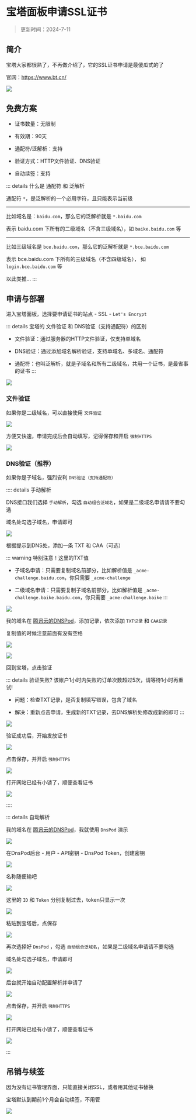 # 宝塔面板申请SSL证书

> 更新时间：2024-7-11


## 简介

宝塔大家都很熟了，不再做介绍了，它的SSL证书申请是最傻瓜式的了

官网：https://www.bt.cn/

![](https://img.viptv.work/viptv/ssl/bt/bt-01.png)



## 免费方案

* 证书数量：无限制

* 有效期：90天

* 通配符/泛解析：支持

* 验证方式：HTTP文件验证、DNS验证

* 自动续签：支持


::: details 什么是 通配符 和 泛解析

通配符 `*`，是泛解析的一个必用字符，且只能表示当前级

---

比如域名是：`baidu.com`，那么它的泛解析就是 `*.baidu.com` 

表示 baidu.com 下所有的二级域名（不含三级域名），如 `baike.baidu.com` 等

---

比如三级域名是 `bce.baidu.com`，那么它的泛解析就是 `*.bce.baidu.com`

表示 bce.baidu.com 下所有的三级域名（不含四级域名）， 如 `login.bce.baidu.com` 等

以此类推...
:::




## 申请与部署

进入宝塔面板，选择要申请证书的站点 - SSL - `Let's Encrypt`

::: details 宝塔的 文件验证 和 DNS验证（支持通配符）的区别
* 文件验证：通过服务器的HTTP文件验证，仅支持单域名

* DNS验证：通过添加域名解析验证，支持单域名、多域名、通配符

* 通配符：也叫泛解析，就是子域名和所有二级域名，共用一个证书，是最省事的证书
:::

![](https://img.viptv.work/viptv/ssl/bt/bt-02.png)


### 文件验证

如果你是二级域名，可以直接使用 `文件验证`

![](https://img.viptv.work/viptv/ssl/bt/bt-03.png)

方便又快速，申请完成后会自动填写，记得保存和开启 `强制HTTPS`

![](https://img.viptv.work/viptv/ssl/bt/bt-04.png)




### DNS验证（推荐）

如果你是子域名，强烈安利 `DNS验证（支持通配符）`



:::: details 手动解析

DNS接口我们选择 `手动解析`，勾选 `自动组合泛域名`，如果是二级域名申请请不要勾选

域名处勾选子域名，申请即可

![](https://img.viptv.work/viptv/ssl/bt/bt-05.png)

根据提示到DNS处，添加一条 TXT 和 CAA（可选）

::: warning 特别注意！这里的TXT值
* 子域名申请：只需要复制域名前部分，比如解析值是 `_acme-challenge.baidu.com`，你只需要 `_acme-challenge`

* 二级域名申请：只需要复制子域名前部分，比如解析值是 `_acme-challenge.baike.baidu.com`，你只需要 `_acme-challenge.baike`
:::

![](https://img.viptv.work/viptv/ssl/bt/bt-06.png)

我的域名在 [腾讯云的DNSPod](https://www.dnspod.cn/)，添加记录，依次添加 `TXT记录` 和 `CAA记录`

复制值的时候注意前面有没有空格

![](https://img.viptv.work/viptv/ssl/bt/bt-07.png)

![](https://img.viptv.work/viptv/ssl/bt/bt-08.png)

回到宝塔，点击验证

::: details 验证失败?
该帐户1小时内失败的订单次数超过5次，请等待1小时再重试!

* 问题：检查TXT记录，是否复制填写错误，包含了域名

* 解决：重新点击申请，生成新的TXT记录，去DNS解析处修改成新的即可
:::

![](https://img.viptv.work/viptv/ssl/bt/bt-09.png)


验证成功后，开始发放证书

![](https://img.viptv.work/viptv/ssl/bt/bt-10.png)

点击保存，并开启 `强制HTTPS`

![](https://img.viptv.work/viptv/ssl/bt/bt-11.png)

打开网站已经有小锁了，顺便查看证书

![](https://img.viptv.work/viptv/ssl/bt/bt-12.png)

::::





::: details 自动解析

我的域名在 [腾讯云的DNSPod](https://www.dnspod.cn/)，我就使用 `DnsPod` 演示

![](https://img.viptv.work/viptv/ssl/bt/bt-13.png)

在DnsPod后台 - 用户 - API密钥 - DnsPod Token，创建密钥

![](https://img.viptv.work/viptv/ssl/bt/bt-14.png)

名称随便输吧

![](https://img.viptv.work/viptv/ssl/bt/bt-15.png)

这里的 `ID` 和 `Token` 分别复制过去，token只显示一次

![](https://img.viptv.work/viptv/ssl/bt/bt-16.png)

粘贴到宝塔后，点保存

![](https://img.viptv.work/viptv/ssl/bt/bt-17.png)

再次选择好 `DnsPod` ，勾选 `自动组合泛域名`，如果是二级域名申请请不要勾选

域名处勾选子域名，申请即可

![](https://img.viptv.work/viptv/ssl/bt/bt-18.png)

后台就开始自动配置解析并申请了

![](https://img.viptv.work/viptv/ssl/bt/bt-19.png)

点击保存，并开启 `强制HTTPS`

![](https://img.viptv.work/viptv/ssl/bt/bt-20.png)

打开网站已经有小锁了，顺便查看证书

![](https://img.viptv.work/viptv/ssl/bt/bt-21.png)

:::




## 吊销与续签

因为没有证书管理界面，只能直接关闭SSL，或者用其他证书替换

宝塔默认到期前1个月会自动续签，不用管

![](https://img.viptv.work/viptv/ssl/bt/bt-22.png)